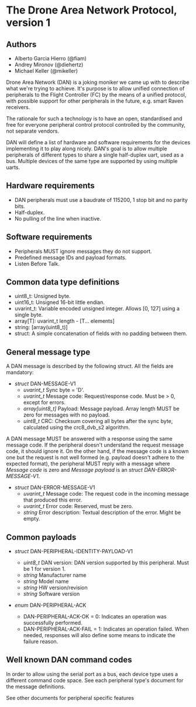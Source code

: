 # The Drone Area Network Protocol, version 1

## Authors

- Alberto Garcia Hierro (@fiam)
- Andrey Mironov (@diehertz)
- Michael Keller (@mikeller)

Drone Area Network (DAN) is a joking moniker we came up with to describe what
we're trying to achieve. It's purpose is to allow unified connection of
peripherals to the Flight Controller (FC) by the means of a unified protocol,
with possible support for other peripherals in the future, e.g. smart Raven
receivers.

The rationale for such a technology is to have an open, standardised and free
for everyone peripheral control protocol controlled by the community, not
separate vendors.

DAN will define a list of hardware and software requirements for the devices
implementing it to play along nicely. DAN's goal is to allow multiple
peripherals of different types to share a single half-duplex uart, used as a
bus. Multiple devices of the same type are supported by using multiple uarts.

## Hardware requirements

- DAN peripherals must use a baudrate of 115200, 1 stop bit and no parity bits.
- Half-duplex.
- No pulling of the line when inactive.

## Software requirements

- Peripherals MUST ignore messages they do not support.
- Predefined message IDs and payload formats.
- Listen Before Talk.

## Common data type definitions

- uint8_t: Unsigned byte.
- uint16_t: Unsigned 16-bit little endian.
- uvarint_t: Variable encoded unsigned integer. Allows [0, 127] using a single
byte.
- array[T]: uvarint_t length - [T... elements]
- string: [array(uint8_t)]
- struct: A simple concatenation of fields with no padding between them.

## General message type

A DAN message is described by the following struct. All the fields are
mandatory:

- *struct* DAN-MESSAGE-V1
    - *uvarint_t* Sync byte = 'D'.
    - *uvarint_t* Message code: Request/response code. Must be > 0, except for
    errors.
    - *array[uint8_t]* Payload: Message payload. Array length MUST be zero for
    messages with no payload.
    - *uint8_t* CRC: Checksum covering all bytes after the sync byte,
    calculated using the crc8_dvb_s2 algorithm.

A DAN message MUST be answered with a response using the same message code. If
the peripheral doesn't understand the request message code, it should ignore
it. On the other hand, if the message code is a known one but the request is not
well formed (e.g. payload doesn't adhere to the expected format), the peripheral
MUST reply with a message where *Message code* is zero and *Message payload* is
an *struct DAN-ERROR-MESSAGE-V1*.

- *struct* DAN-ERROR-MESSAGE-V1
    - *uvarint_t* Message code: The request code in the incoming message that
    produced this error.
    - *uvarint_t* Error code: Reserved, must be zero.
    - *string* Error description: Textual description of the error. Might be
    empty. 

## Common payloads

- *struct* DAN-PERIPHERAL-IDENTITY-PAYLOAD-V1
    - *uint8_t* DAN version: DAN version supported by this peripheral.
    Must be 1 for version 1.
    - *string* Manufacturer name
    - *string* Model name
    - *string* HW version/revision
    - *string* Software version

- *enum* DAN-PERIPHERAL-ACK
    - DAN-PERIPHERAL-ACK-OK = 0: Indicates an operation was successfully
    performed.
    - DAN-PERIPHERAL-ACK-FAIL = 1: Indicates an operation failed. When needed,
    responses will also define some means to indicate the failure reason.

## Well known DAN command codes

In order to allow using the serial port as a bus, each device type uses a different
command code space. See each peripheral type's document for the message definitions. 

See other documents for peripheral specific features